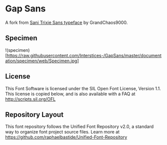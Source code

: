 # Gap Sans

A fork from [Sani Trixie Sans typeface](http://openfontlibrary.org/en/font/sani-trixie-sans) by GrandChaos9000.

## Specimen
!(specimen)[https://raw.githubusercontent.com/Interstices-/GapSans/master/documentation/specimen/web/Specimen.jpg]


## License

This Font Software is licensed under the SIL Open Font License, Version 1.1. 
This license is copied below, and is also available with a FAQ at 
http://scripts.sil.org/OFL

## Repository Layout

This font repository follows the Unified Font Repository v2.0, 
a standard way to organize font project source files. Learn more at 
https://github.com/raphaelbastide/Unified-Font-Repository

